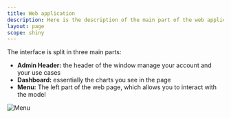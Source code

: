 ```yaml
---
title: Web application
description: Here is the description of the main part of the web application.
layout: page
scope: shiny
---
```


The interface is split in three main parts:

* **Admin Header:** the header of the window manage your account and your use cases
* **Dashboard:**  essentially the charts you see in the page
* **Menu:** The left part of the web page, which allows you to interact with the model

![Menu]({{site.url}}/{{site.baseurl}}/core_app/compare/images/compare_home.png)
